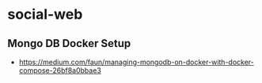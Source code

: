 # social-web

## Mongo DB Docker Setup
- https://medium.com/faun/managing-mongodb-on-docker-with-docker-compose-26bf8a0bbae3